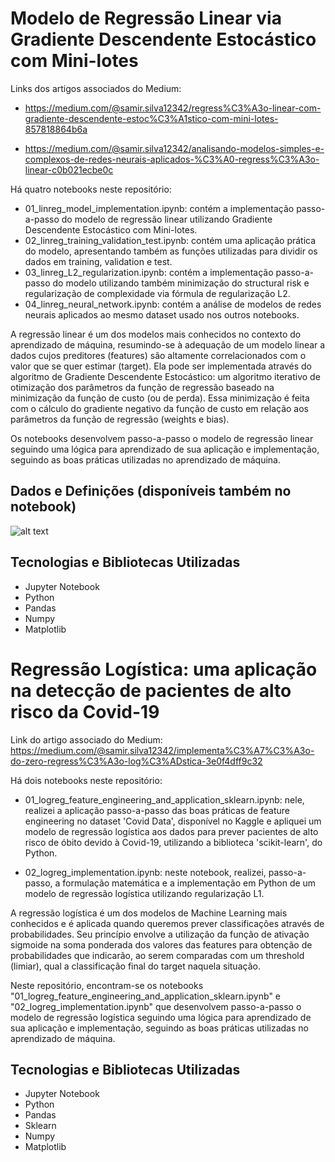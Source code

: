 # Modelo de Regressão Linear via Gradiente Descendente Estocástico com Mini-lotes

Links dos artigos associados do Medium: 

- https://medium.com/@samir.silva12342/regress%C3%A3o-linear-com-gradiente-descendente-estoc%C3%A1stico-com-mini-lotes-857818864b6a

- https://medium.com/@samir.silva12342/analisando-modelos-simples-e-complexos-de-redes-neurais-aplicados-%C3%A0-regress%C3%A3o-linear-c0b021ecbe0c

Há quatro notebooks neste repositório:

- 01_linreg_model_implementation.ipynb: contém a implementação passo-a-passo do modelo de regressão linear utilizando Gradiente Descendente Estocástico com Mini-lotes.
- 02_linreg_training_validation_test.ipynb: contém uma aplicação prática do modelo, apresentando também as funções utilizadas para dividir os dados em training, validation e test.
- 03_linreg_L2_regularization.ipynb: contém a implementação passo-a-passo do modelo utilizando também minimização do structural risk e regularização de complexidade via fórmula de regularização L2.
- 04_linreg_neural_network.ipynb: contém a análise de modelos de redes neurais aplicados ao mesmo dataset usado nos outros notebooks.
 
A regressão linear é um dos modelos mais conhecidos no contexto do aprendizado de máquina, resumindo-se à adequação de um modelo linear a dados cujos preditores (features) são altamente correlacionados com o valor que se quer estimar (target). Ela pode ser implementada através do algoritmo de Gradiente Descendente Estocástico: um algoritmo iterativo de otimização dos parâmetros da função de regressão baseado na minimização da função de custo (ou de perda). Essa minimização é feita com o cálculo do gradiente negativo da função de custo em relação aos parâmetros da função de regressão (weights e bias).

Os notebooks desenvolvem passo-a-passo o modelo de regressão linear seguindo uma lógica para aprendizado de sua aplicação e implementação, seguindo as boas práticas utilizadas no aprendizado de máquina.

## Dados e Definições (disponíveis também no notebook)

![alt text](https://github.com/Samirnunes/ml_implementations/blob/main/linear_regression/Imagens/dados_e_definicoes.PNG)

## Tecnologias e Bibliotecas Utilizadas

- Jupyter Notebook
- Python
- Pandas
- Numpy
- Matplotlib

# Regressão Logística: uma aplicação na detecção de pacientes de alto risco da Covid-19

Link do artigo associado do Medium: https://medium.com/@samir.silva12342/implementa%C3%A7%C3%A3o-do-zero-regress%C3%A3o-log%C3%ADstica-3e0f4dff9c32
 
Há dois notebooks neste repositório:

- 01_logreg_feature_engineering_and_application_sklearn.ipynb: nele, realizei a aplicação passo-a-passo das boas práticas de feature engineering no dataset 'Covid Data', disponível no Kaggle e apliquei um modelo de regressão logística aos dados para prever pacientes de alto risco de óbito devido à Covid-19, utilizando a biblioteca 'scikit-learn', do Python.

- 02_logreg_implementation.ipynb: neste notebook, realizei, passo-a-passo, a formulação matemática e a implementação em Python de um modelo de regressão logística utilizando regularização L1.

A regressão logística é um dos modelos de Machine Learning mais conhecidos e é aplicada quando queremos prever classificações através de probabilidades. Seu princípio envolve a utilização da função de ativação sigmoide na soma ponderada dos valores das features para obtenção de probabilidades que indicarão, ao serem comparadas com um threshold (limiar), qual a classificação final do target naquela situação.

Neste repositório, encontram-se os notebooks "01_logreg_feature_engineering_and_application_sklearn.ipynb" e "02_logreg_implementation.ipynb" que desenvolvem passo-a-passo o modelo de regressão logística seguindo uma lógica para aprendizado de sua aplicação e implementação, seguindo as boas práticas utilizadas no aprendizado de máquina.

## Tecnologias e Bibliotecas Utilizadas

- Jupyter Notebook
- Python
- Pandas
- Sklearn
- Numpy
- Matplotlib
